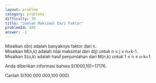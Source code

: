 ```yaml
---
layout: problem
category: problems
difficulty: 30
title: "Jumlah Maksimal Dari Faktor"
problemId: 485
answer: -1
---
```

 Misalkan d(n) adalah banyaknya faktor dari n.  
 Misalkan M(n,k) adalah nilai maksimal dari d(j) untuk n ≤ j ≤ n+k-1.  
 Misalkan S(u,k) adalah hasil penjumlahan dari M(n,k) untuk 1 ≤ n ≤ u-k+1.

 Anda diberikan informasi bahwa S(1000,10)=17176.

 Carilah S(100 000 000,100 000).
